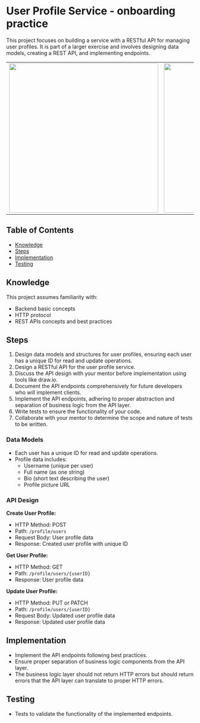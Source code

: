 # User Profile Service - onboarding practice

This project focuses on building a service with a RESTful API for managing user profiles. It is part of a larger exercise and involves designing data models, creating a REST API, and implementing endpoints.

<table>
  <tr>
    <td><img src="https://scrimba.com/articles/content/images/2022/12/frontend-to-backend-1.png" width="400"/></td>
    <td><img src="https://gotapi.com/wp-content/uploads/2023/09/API-EN-1.png" width="400"/></td>
  </tr>
</table>


## Table of Contents

- [Knowledge](#knowledge)
- [Steps](#steps)
- [Implementation](#implementation)
- [Testing](#testing)

## Knowledge

This project assumes familiarity with:

- Backend basic concepts
- HTTP protocol
- REST APIs concepts and best practices

## Steps

1. Design data models and structures for user profiles, ensuring each user has a unique ID for read and update operations.
2. Design a RESTful API for the user profile service.
3. Discuss the API design with your mentor before implementation using tools like draw.io.
4. Document the API endpoints comprehensively for future developers who will implement clients.
5. Implement the API endpoints, adhering to proper abstraction and separation of business logic from the API layer.
6. Write tests to ensure the functionality of your code.
7. Collaborate with your mentor to determine the scope and nature of tests to be written.

### Data Models

- Each user has a unique ID for read and update operations.
- Profile data includes:
  - Username (unique per user)
  - Full name (as one string)
  - Bio (short text describing the user)
  - Profile picture URL

### API Design

**Create User Profile:**
- HTTP Method: POST
- Path: `/profile/users`
- Request Body: User profile data
- Response: Created user profile with unique ID

**Get User Profile:**
- HTTP Method: GET
- Path: `/profile/users/{userID}`
- Response: User profile data

**Update User Profile:**
- HTTP Method: PUT or PATCH
- Path: `/profile/users/{userID}`
- Request Body: Updated user profile data
- Response: Updated user profile data

## Implementation

- Implement the API endpoints following best practices.
- Ensure proper separation of business logic components from the API layer.
- The business logic layer should not return HTTP errors but should return errors that the API layer can translate to proper HTTP errors.

## Testing

- Tests to validate the functionality of the implemented endpoints.
